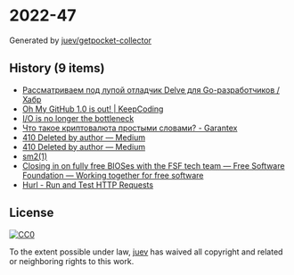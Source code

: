 # 2022-47

Generated by [juev/getpocket-collector](https://github.com/juev/getpocket-collector)

## History (9 items)

- [Рассматриваем под лупой отладчик Delve для Go-разработчиков / Хабр](https://habr.com/ru/companies/ozontech/articles/701198/)
- [Oh My GitHub 1.0 is out! | KeepCoding](https://en.liujiacai.net/2022/11/26/oh-my-github-1-0/)
- [I/O is no longer the bottleneck](https://benhoyt.com/writings/io-is-no-longer-the-bottleneck/)
- [Что такое криптовалюта простыми словами? - Garantex](https://news.garantex.io/chto-takoe-kriptovalyuta-prostymi-slovami/)
- [410 Deleted by author — Medium](https://medium.com/@kris-nova/hachyderm-infrastructure-74f518bc7472)
- [410 Deleted by author — Medium](https://medium.com/@kris-nova/experimenting-with-federation-and-migrating-accounts-eae61a688c3c)
- [sm2(1)](https://len.falken.directory/code/sm2.git/)
- [Closing in on fully free BIOSes with the FSF tech team — Free Software Foundation — Working together for free software](https://www.fsf.org/blogs/sysadmin/closing-in-on-fully-free-bioses-with-the-fsf-tech-team)
- [Hurl - Run and Test HTTP Requests](https://hurl.dev/index.html)

## License

[![CC0](https://mirrors.creativecommons.org/presskit/buttons/88x31/svg/cc-zero.svg)](https://creativecommons.org/publicdomain/zero/1.0/)

To the extent possible under law, [juev](https://github.com/juev) has waived all copyright and related or neighboring rights to this work.
